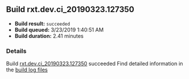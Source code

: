 ## Build rxt.dev.ci_20190323.127350
- **Build result:** `succeeded`
- **Build queued:** 3/23/2019 1:40:51 AM
- **Build duration:** 2.41 minutes
### Details
Build [rxt.dev.ci_20190323.127350](https://winappstudio.visualstudio.com/web/build.aspx?pcguid=a4ef43be-68ce-4195-a619-079b4d9834c2&builduri=vstfs%3a%2f%2f%2fBuild%2fBuild%2f27350) succeeded
Find detailed information in the [build log files](https://uwpctdiags.blob.core.windows.net/buildlogs/rxt.dev.ci_20190323.127350_logs.zip)
